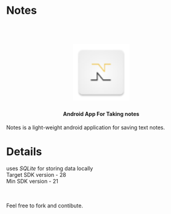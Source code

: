 # Notes

<h1 align="center">
	<br>
	<img src="https://github.com/nishant-nimbare/Notes/blob/master/Notes/app/src/main/res/mipmap-hdpi/ic_launcher.png" alt="Notes" width="150">
</h1>
<h4 align="center">Android App For Taking notes</h4>
Notes is a light-weight android application for saving text notes.

# Details 

uses *SQLite* for storing data locally<br>
Target SDK version - 28<br>
Min SDK version - 21<br>
 
<br>
<br> 
Feel free to fork and contibute.	

